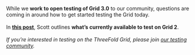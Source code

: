 While we **work to open testing of Grid 3.0** to our community, questions are coming in around how to get started testing the Grid today.
<br/>
<br/>
In **[this post](https://forum.threefold.io/t/what-you-can-do-on-the-threefold-grid-today/1220)**, Scott outlines **what’s currently available to test on Grid 2**.
<br/>
<br/>
*If you’re interested in testing on the ThreeFold Grid, please join [our testing community](https://t.me/threefoldtesting).*